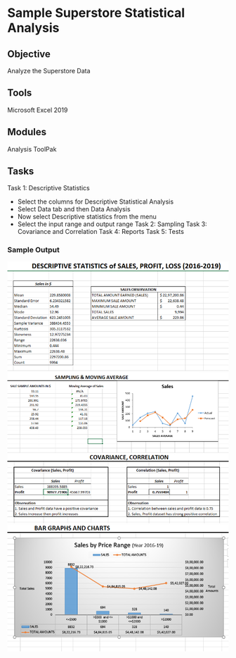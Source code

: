 # Sample Superstore Statistical Analysis
## Objective
Analyze the Superstore Data
## Tools
Microsoft Excel 2019
## Modules
Analysis ToolPak
## Tasks
Task 1: Descriptive Statistics
*  Select the columns for Descriptive Statistical Analysis
*  Select Data tab and then Data Analysis
*  Now select Descriptive statistics from the menu
*  Select the input range and output range
Task 2: Sampling
Task 3: Covariance and Correlation
Task 4: Reports
Task 5: Tests

### Sample Output
![](https://github.com/xavierina12/Data-Analytics/blob/main/Projects/PROJECT:%20Sample%20Superstore%20Statistical%20Analysis/Sample%20output1.PNG)
![](https://github.com/xavierina12/Data-Analytics/blob/main/Projects/PROJECT:%20Sample%20Superstore%20Statistical%20Analysis/Sample%20output2.PNG)
![](https://github.com/xavierina12/Data-Analytics/blob/main/Projects/PROJECT:%20Sample%20Superstore%20Statistical%20Analysis/Sample%20output3.PNG)
![](https://github.com/xavierina12/Data-Analytics/blob/main/Projects/PROJECT:%20Sample%20Superstore%20Statistical%20Analysis/Sample%20output4.PNG)



